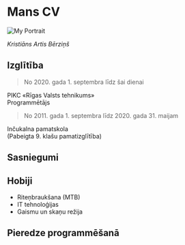 # **Mans CV**
![My Portrait](https://i.imgur.com/zI2CQmw.png)

_Kristiāns Artis Bērziņš_

## Izglītība
> No 2020. gada 1. septembra līdz šai dienai

PIKC «Rīgas Valsts tehnikums»\
Programmētājs

> No 2011. gada 1. septembra līdz 2020. gada 31. maijam

Inčukalna pamatskola\
(Pabeigta 9. klašu pamatizglītība)


## Sasniegumi



## Hobiji
- Riteņbraukšana (MTB)
- IT tehnoloģijas
- Gaismu un skaņu režija


## Pieredze programmēšanā